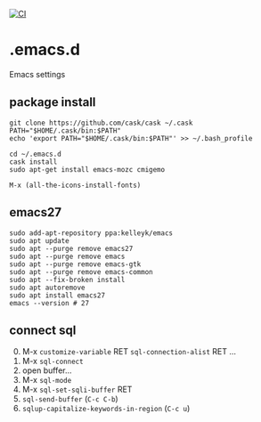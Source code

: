 [![CI](https://github.com/kijimaD/.emacs.d/actions/workflows/test.yml/badge.svg)](https://github.com/kijimaD/.emacs.d/actions/workflows/test.yml)

# .emacs.d
Emacs settings

## package install

```
git clone https://github.com/cask/cask ~/.cask
PATH="$HOME/.cask/bin:$PATH"
echo 'export PATH="$HOME/.cask/bin:$PATH"' >> ~/.bash_profile

cd ~/.emacs.d
cask install
sudo apt-get install emacs-mozc cmigemo
```

```
M-x (all-the-icons-install-fonts)
```

## emacs27

```
sudo add-apt-repository ppa:kelleyk/emacs
sudo apt update
sudo apt --purge remove emacs27
sudo apt --purge remove emacs
sudo apt --purge remove emacs-gtk
sudo apt --purge remove emacs-common
sudo apt --fix-broken install
sudo apt autoremove
sudo apt install emacs27
emacs --version # 27
```

## connect sql

0. M-x `customize-variable` RET `sql-connection-alist` RET ...
0. M-x `sql-connect`
0. open buffer...
0. M-x `sql-mode`
0. M-x `sql-set-sqli-buffer` RET
0. `sql-send-buffer` (`C-c C-b`)
0. `sqlup-capitalize-keywords-in-region` (`C-c u`)
